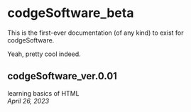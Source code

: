 # codgeSoftware_beta
This is the first-ever documentation (of any kind) to exist for codgeSoftware.

Yeah, pretty cool indeed.


<h2> codgeSoftware_ver.0.01 </h2>
</p>
learning basics of HTML
<br>
<i>April 26, 2023</i>
</p>

